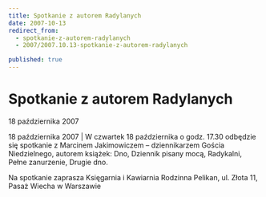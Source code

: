 ```yaml
---
title: Spotkanie z autorem Radylanych
date: 2007-10-13
redirect_from: 
  - spotkanie-z-autorem-radylanych
  - 2007/2007.10.13-spotkanie-z-autorem-radylanych

published: true
---
```




# Spotkanie z autorem Radylanych

<time>18 października 2007</time>

18 października 2007 | W czwartek 18 października o godz. 17.30 odbędzie się spotkanie z Marcinem Jakimowiczem &#8211; dziennikarzem Gościa Niedzielnego, autorem książek: Dno, Dziennik pisany mocą, Radykalni, Pełne zanurzenie, Drugie dno. 

Na spotkanie zaprasza Księgarnia i Kawiarnia Rodzinna Pelikan, ul. Złota 11, Pasaż Wiecha w Warszawie


<!--CONTENT FROM OLD SERVER (jos before 2013): 18 października 2007 | W czwartek 18 października o godz. 17.30 odbędzie się spotkanie z Marcinem Jakimowiczem &#8211; dziennikarzem Gościa Niedzielnego, autorem książek: Dno, Dziennik pisany mocą, Radykalni, Pełne zanurzenie, Drugie dno. 



Na spotkanie zaprasza Księgarnia i Kawiarnia Rodzinna Pelikan, ul. Złota 11, Pasaż Wiecha w Warszawie



         
-->

<!--{{json:{"created_date":"2007-10-13 19:01:57","publish_down":"0000-00-00 00:00:00","id":"521"}}}-->